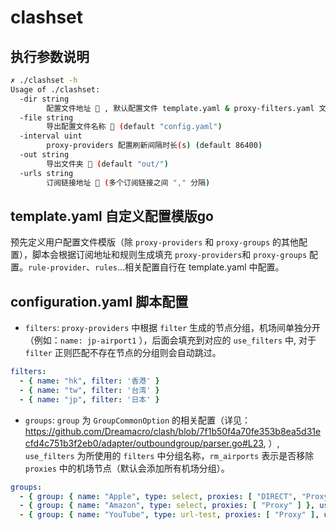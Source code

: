 # clashset

## 执行参数说明
```bash
✗ ./clashset -h
Usage of ./clashset:
  -dir string
        配置文件地址 📁 , 默认配置文件 template.yaml & proxy-filters.yaml 文件夹 (default "./")
  -file string
        导出配置文件名称 📃 (default "config.yaml")
  -interval uint
        proxy-providers 配置刷新间隔时长(s) (default 86400)
  -out string
        导出文件夹 📁 (default "out/")
  -urls string
        订阅链接地址 🔗 (多个订阅链接之间 "," 分隔)
```


## template.yaml 自定义配置模版go

预先定义用户配置文件模版（除 `proxy-providers` 和 `proxy-groups`
的其他配置），脚本会根据订阅地址和规则生成填充 `proxy-providers`和 `proxy-groups` 配置。`rule-provider`、`rules`...相关配置自行在
template.yaml 中配置。

## configuration.yaml 脚本配置

* `filters`: `proxy-providers` 中根据 `filter` 生成的节点分组，机场间单独分开（例如：`name: jp-airport1`
  ），后面会填充到对应的 `use_filters` 中,
  对于 `filter` 正则匹配不存在节点的分组则会自动跳过。

```yaml
filters:
  - { name: "hk", filter: '香港' }
  - { name: "tw", filter: '台湾' }
  - { name: "jp", filter: '日本' }
```

* `groups`: `group` 为 `GroupCommonOption`
  的相关配置（详见：https://github.com/Dreamacro/clash/blob/7f1b50f4a70fe353b8ea5d31ecfd4c751b3f2eb0/adapter/outboundgroup/parser.go#L23,
  ）, `use_filters` 为所使用的 `filters` 中分组名称，`rm_airports` 表示是否移除 `proxies` 中的机场节点（默认会添加所有机场分组）。

```yaml
groups:
  - { group: { name: "Apple", type: select, proxies: [ "DIRECT", "Proxy" ] }, use_filters: [ "us","jp" ] }
  - { group: { name: "Amazon", type: select, proxies: [ "Proxy" ] }, use_filters: [ "us","sg","hk" ] }
  - { group: { name: "YouTube", type: url-test, proxies: [ "Proxy" ], url: 'http://www.gstatic.com/generate_204', interval: 300 }, rm_airports: true }
```